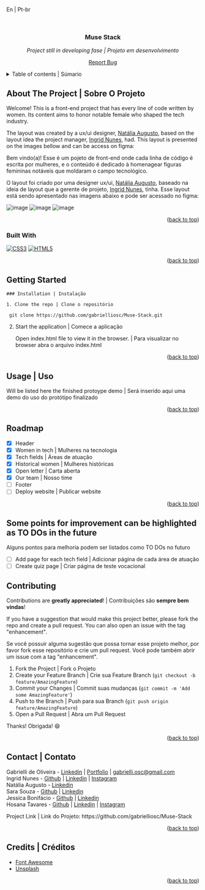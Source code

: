 <a name="readme-top">En | Pt-br</a>

<br />
<div align="center">
<h3 align="center">Muse Stack</h3>
  <p>
    <i>Project still in developing fase | Projeto em desenvolvimento</i>
  </p>
  <p><a href="https://github.com/gabrielliosc/portifolio-app/issues">Report Bug</a></p>
</div>

<details>
  <summary>Table of contents | Súmario</summary>
  <ol>
    <li>
      <a href="#about-the-project">About the Project | Sobre o projeto</a>
      <ul>
        <li><a href="#built-with">Built With | Construído Utilizando</a></li>
      </ul>
    </li>
    <li>
      <a href="#getting-started">Getting Started | Inicializando</a>
    </li>
    <li><a href="#usage">Usage | Uso</a></li>
    <li><a href="#roadmap">Roadmap</a></li>
    <li><a href="#contact">Contact | Contato</a></li>
    <li><a href="#credits">Credits | Créditos</a></li>
  </ol>
</details>

## About The Project | Sobre O Projeto

Welcome! This is a front-end project that has every line of code written by women. Its content aims to honor notable female 
who shaped the tech industry.

The layout was created by a ux/ui designer, [Natália Augusto](https://www.linkedin.com/in/nataliaaugustoux/), 
based on the layout idea the project manager, [Ingrid Nunes](linkedin.com/in/ingrid-nunes-2849a81b2), had. This layout is presented on the images bellow
and can be access on figma:

<p>Bem vindo(a)! Esse é um pojeto de front-end onde cada linha de código é escrita por mulheres, e o conteúdo é dedicado 
à homenagear figuras femininas notáveis que moldaram o campo tecnológico.</p>

O layout foi criado por uma designer ux/ui, [Natália Augusto](https://www.linkedin.com/in/nataliaaugustoux/), 
baseado na ideia de layout que a gerente de projeto, [Ingrid Nunes](linkedin.com/in/ingrid-nunes-2849a81b2), tinha.
Esse layout está sendo apresentado nas imagens abaixo e pode ser acessado no figma: 

![image](https://github.com/gabrielliosc/Muse-Stack/assets/33656144/29688217-7bb0-4696-9e0e-85a039e594ca)
![image](https://github.com/gabrielliosc/Muse-Stack/assets/33656144/172b1915-81b9-48be-8c14-d2fa1706f9fb)
![image](https://github.com/gabrielliosc/Muse-Stack/assets/33656144/133496f5-26d4-40db-9701-89f8a44709fe)

<p align="right">(<a href="#readme-top">back to top</a>)</p>



### Built With

[![CSS3][CSS3]][CSS3-url] [![HTML5][HTML5]][HTML5-url]

<p align="right">(<a href="#readme-top">back to top</a>)</p>

<!-- GETTING STARTED -->
## Getting Started
  ```
### Installation | Instalação

1. Clone the repo | Clone o repositório

   git clone https://github.com/gabrielliosc/Muse-Stack.git
   ```

2. Start the application | Comece a aplicação
   
   Open index.html file to view it in the browser. | Para visualizar no browser abra o arquivo index.html
   
<p align="right">(<a href="#readme-top">back to top</a>)</p>

## Usage | Uso

Will be listed here the finished protoype demo | Será inserido aqui uma demo do uso do protótipo finalizado

<p align="right">(<a href="#readme-top">back to top</a>)</p>

## Roadmap

- [x] Header
- [x] Women in tech | Mulheres na tecnologia
- [x] Tech fields | Áreas de atuação
- [x] Historical women | Mulheres históricas
- [x] Open letter | Carta aberta
- [x] Our team | Nosso time
- [ ] Footer
- [ ] Deploy website | Publicar website

<p align="right">(<a href="#readme-top">back to top</a>)</p>

## Some points for improvement can be highlighted as TO DOs in the future 
<p>Alguns pontos para melhoria podem ser listados como TO DOs no futuro</p>

- [ ] Add page for each tech field | Adicionar página de cada área de atuação
- [ ] Create quiz page  | Criar página de teste vocacional

## Contributing
Contributions are **greatly appreciated**! | Contribuições são **sempre bem vindas**!

If you have a suggestion that would make this project better, please fork the repo and create a pull request. You can also open an issue with the tag "enhancement".
<p>Se você possuir alguma sugestão que possa tornar esse projeto melhor, por favor fork esse repositório e crie um pull request. Você pode também abrir um issue com a tag "enhancement".</p>

1. Fork the Project | Fork o Projeto
2. Create your Feature Branch | Crie sua Feature Branch (`git checkout -b feature/AmazingFeature`)
3. Commit your Changes | Commit suas mudanças (`git commit -m 'Add some AmazingFeature'`)
4. Push to the Branch | Push para sua Branch (`git push origin feature/AmazingFeature`)
5. Open a Pull Request | Abra um Pull Request

Thanks! Obrigada! 😄

<p align="right">(<a href="#readme-top">back to top</a>)</p>

## Contact | Contato

Gabrielli de Oliveira - [Linkedin](https://www.linkedin.com/in/gabrielli-oliveira-cruz/) | [Portfolio](https://gabrielliosc.github.io/my-portifolio/) | gabrielli.osc@gmail.com
<br/>
Ingrid Nunes - [Github](https://github.com/maevesystem) | [Linkedin](https://www.linkedin.com/in/ingrid-nunes-2849a81b2) | [Instagram](https://instagram.com/maevesystem)
<br/>
Natália Augusto - [Linkedin](https://www.linkedin.com/in/nataliaaugustoux/)
<br/>
Sara Souza - [Github](https://github.com/sarasza) | [Linkedin](https://www.linkedin.com/in/sara-ponte-souza/)
<br/>
Jessica Bonifácio - [Github](https://github.com/euJess) | [Linkedin](https://www.linkedin.com/in/jessicabonif%C3%A1cio)
<br/>
Hosana Tavares - [Github](https://github.com/hosanatavares) | [Linkedin](https://www.linkedin.com/in/hosana-tavares-dev) | [Instagram](https://www.instagram.com/crvgsol?igsh=MXVmZWRqdWEyeWJybw%3D%3D&utm_source=qr)
<p>Project Link | Link do Projeto: https://github.com/gabrielliosc/Muse-Stack</p>

<p align="right">(<a href="#readme-top">back to top</a>)</p>

## Credits | Créditos

* [Font Awesome](https://fontawesome.com)
* [Unsplash](https://unsplash.com/)

<p align="right">(<a href="#readme-top">back to top</a>)</p>

[Javascript]: https://img.shields.io/badge/Javascript-efd81d?style=for-the-badge&logo=javascript&logoColor=ffffff
[Javascript-url]: https://developer.mozilla.org/pt-BR/docs/Web/JavaScript
[HTML5]: https://img.shields.io/badge/Html5-ea5d24?style=for-the-badge&logo=Html5&logoColor=ffffff
[HTML5-url]: https://developer.mozilla.org/en-US/docs/Glossary/HTML5
[CSS3]: https://img.shields.io/badge/css3-2862e9?style=for-the-badge&logo=css3&logoColor=ffffff
[CSS3-url]: https://developer.mozilla.org/pt-BR/docs/Web/CSS
